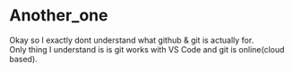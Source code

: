 # Another_one
Okay so I exactly dont understand what github & git is actually for.<br>
Only thing I understand is is git works with VS Code and git is online(cloud based).
